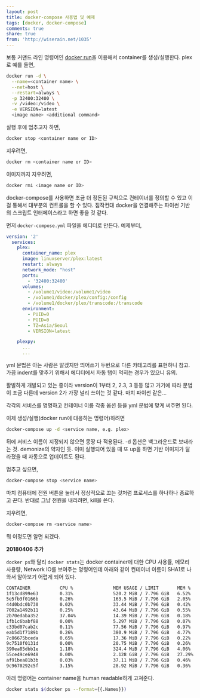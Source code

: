 ```yaml
---
layout: post
title: docker-compose 사용법 및 예제
tags: [docker, docker-compose]
comments: true
share: true
from: 'http://wiserain.net/1035'
---
```


보통 커맨드 라인 명령어인 [docker run](https://docs.docker.com/engine/reference/commandline/run/)을 이용해서 container를 생성/실행한다. plex로 예를 들면,

```bash
docker run -d \
  --name=<container name> \
  --net=host \
  --restart=always \
  -p 32400:32400 \
  -v /video:/video \
  -e VERSION=latest
  <image name> <additional command>
```

실행 후에 멈추고자 하면,

```bash
docker stop <container name or ID>
```

지우려면,

```bash
docker rm <container name or ID>
```

이미지까지 지우려면,

```bash
docker rmi <image name or ID>
```

docker-compose를 사용하면 조금 더 정돈된 규칙으로 컨테이너를 정의할 수 있고 이걸 통해서 대부분의 컨트롤을 할 수 있다. 짐작컨대 docker을 연결해주는 파이썬 기반의 스크립트 인터페이스라고 하면 좋을 것 같다.

먼저 ```docker-compose.yml``` 파일을 에디터로 만든다. 예제부터,

```yaml
version: '2'
  services:
    plex:
      container_name: plex
      image: linuxserver/plex:latest
      restart: always
      network_mode: "host"
      ports:
        - '32400:32400'
      volumes:
        - /volume1/video:/volume1/video
        - /volume1/docker/plex/config:/config
        - /volume1/docker/plex/transcode:/transcode
      environment:
        - PUID=0
        - PGID=0
        - TZ=Asia/Seoul
        - VERSION=latest

    plexpy:
      ...
      ...
```

yml 문법은 아는 사람은 알겠지만 띄어쓰기 두번으로 다른 카테고리를 표현하니 참고. 가끔 indent를 맞추기 위해서 에디터에서 자동 탭이 먹히는 경우가 있으니 유의.

활발하게 개발되고 있는 중이라 version이 1부터 2, 2.3, 3 등등 많고 거기에 따라 문법이 조금 다른데 version 2가 가장 널리 쓰이는 것 같다. 마치 파이썬 같은...

각각의 서비스를 명명하고 컨테이너 이름 각종 옵션 등을 yml 문법에 맞게 써주면 된다.

이제 생성/실행(docker run에 대응하는 명령어)하려면

```bash
docker-compose up -d <service name, e.g. plex>
```

뒤에 서비스 이름이 지정되지 않으면 몽땅 다 적용된다. -d 옵션은 백그라운드로 보내라는 것. demonize의 약자인 듯. 이미 실행되어 있을 때 또 up을 하면 기반 이미지가 달라졌을 때 자동으로 업데이트도 된다.

멈추고 싶으면,

```bash
docker-compose stop <service name>
```

마치 컴퓨터에 전원 버튼을 눌러서 정상적으로 끄는 것처럼 프로세스를 하나하나 종료하고 끈다. 반대로 그냥 전원을 내리려면, kill을 쓴다.

지우려면,

```bash
docker-compose rm <service name>
```

뭐 이정도면 알면 되겠다.


**20180406 추가**

```docker ps```와 달리 ```docker stats```는 docker container에 대한 CPU 사용률, 메모리 사용량, Network IO를 보여주는 명령어인데 아래와 같이 컨테이너 이름이 SHA1로 나와서 알아보기 어렵게 되어 있다.

```bash
CONTAINER           CPU %               MEM USAGE / LIMIT       MEM %               NET I/O             BLOCK I/O           PIDS
1f13cd899e63        0.31%               520.2 MiB / 7.796 GiB   6.52%               2.86 GB / 33.3 MB   16.8 GB / 636 MB    38
5e5fb3f0166b        0.26%               163.5 MiB / 7.796 GiB   2.05%               4.27 GB / 3 GB      388 MB / 68.8 MB    38
44d0bdc0b730        0.02%               33.44 MiB / 7.796 GiB   0.42%               0 B / 0 B           127 MB / 29.8 MB    31
7002a1492b11        0.25%               43.64 MiB / 7.796 GiB   0.55%               0 B / 0 B           121 MB / 5.83 GB    30
2b70edaba352        37.04%              14.39 MiB / 7.796 GiB   0.18%               26.7 MB / 2.93 MB   58.1 MB / 7.66 GB   10
1fb1c6babf88        0.00%               5.297 MiB / 7.796 GiB   0.07%               24 MB / 5.62 MB     63.4 MB / 90.1 kB   10
c33bd07cab2c        0.11%               77.56 MiB / 7.796 GiB   0.97%               76.1 MB / 20.6 MB   386 MB / 264 MB     41
eab5d1f7189b        0.26%               380.9 MiB / 7.796 GiB   4.77%               0 B / 0 B           3.05 GB / 4.8 GB    78
7c86675bceda        0.65%               17.36 MiB / 7.796 GiB   0.22%               1.39 GB / 47.9 MB   480 MB / 590 kB     26
9c7510f0131d        0.00%               20.75 MiB / 7.796 GiB   0.26%               2.98 GB / 2.69 GB   361 MB / 32.6 MB    4
390ea85dbb1e        1.18%               324.4 MiB / 7.796 GiB   4.06%               134 MB / 91.2 MB    7.95 GB / 295 kB    43
55ce49ce6948        0.00%               2.128 GiB / 7.796 GiB   27.29%              677 MB / 244 MB     3.36 GB / 1.38 GB   18
af91bea81b3b        0.03%               37.11 MiB / 7.796 GiB   0.46%               47.3 MB / 990 kB    389 MB / 52.4 MB    31
9c9670292c5f        3.15%               28.92 MiB / 7.796 GiB   0.36%               80.3 MB / 60.3 MB   439 MB / 81.9 kB    10
```

아래 명령어는 container name을 human readable하게 고쳐준다.

```bash
docker stats $(docker ps --format={{.Names}})
```
